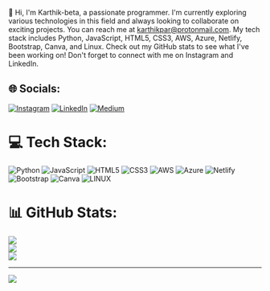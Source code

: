 👋 Hi, I'm Karthik-beta, a passionate programmer. I'm currently exploring various technologies in this field and always looking to collaborate on exciting projects. You can reach me at karthikpar@protonmail.com.
My tech stack includes Python, JavaScript, HTML5, CSS3, AWS, Azure, Netlify, Bootstrap, Canva, and Linux. Check out my GitHub stats to see what I've been working on! Don't forget to connect with me on Instagram and LinkedIn.


## 🌐 Socials:
[![Instagram](https://img.shields.io/badge/Instagram-%23E4405F.svg?logo=Instagram&logoColor=white)](https://instagram.com/k4rth1k_) [![LinkedIn](https://img.shields.io/badge/LinkedIn-%230077B5.svg?logo=linkedin&logoColor=white)](https://linkedin.com/in/karthik-paramesh) [![Medium](https://img.shields.io/badge/Medium-12100E?logo=medium&logoColor=white)](https://medium.com/@https://karthikpar.medium.com/) 

# 💻 Tech Stack:
![Python](https://img.shields.io/badge/python-3670A0?style=for-the-badge&logo=python&logoColor=ffdd54) ![JavaScript](https://img.shields.io/badge/javascript-%23323330.svg?style=for-the-badge&logo=javascript&logoColor=%23F7DF1E) ![HTML5](https://img.shields.io/badge/html5-%23E34F26.svg?style=for-the-badge&logo=html5&logoColor=white) ![CSS3](https://img.shields.io/badge/css3-%231572B6.svg?style=for-the-badge&logo=css3&logoColor=white) ![AWS](https://img.shields.io/badge/AWS-%23FF9900.svg?style=for-the-badge&logo=amazon-aws&logoColor=white) ![Azure](https://img.shields.io/badge/azure-%230072C6.svg?style=for-the-badge&logo=azure-devops&logoColor=white) ![Netlify](https://img.shields.io/badge/netlify-%23000000.svg?style=for-the-badge&logo=netlify&logoColor=#00C7B7) ![Bootstrap](https://img.shields.io/badge/bootstrap-%23563D7C.svg?style=for-the-badge&logo=bootstrap&logoColor=white) ![Canva](https://img.shields.io/badge/Canva-%2300C4CC.svg?style=for-the-badge&logo=Canva&logoColor=white) ![LINUX](https://img.shields.io/badge/Linux-FCC624?style=for-the-badge&logo=linux&logoColor=black)
# 📊 GitHub Stats:
![](https://github-readme-stats.vercel.app/api?username=Karthik-beta&theme=dark&hide_border=false&include_all_commits=true&count_private=true)<br/>
![](https://github-readme-streak-stats.herokuapp.com/?user=Karthik-beta&theme=dark&hide_border=false)<br/>
![](https://github-readme-stats.vercel.app/api/top-langs/?username=Karthik-beta&theme=dark&hide_border=false&include_all_commits=true&count_private=true&layout=compact)

---
[![](https://visitcount.itsvg.in/api?id=Karthik-beta&icon=0&color=0)](https://visitcount.itsvg.in)

<!-- Proudly created with GPRM ( https://gprm.itsvg.in ) -->
